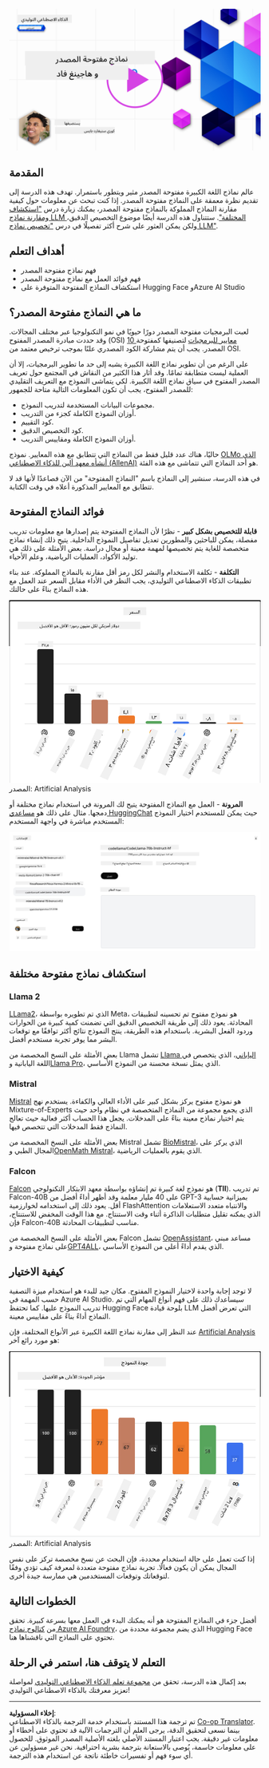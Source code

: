 <!--
CO_OP_TRANSLATOR_METADATA:
{
  "original_hash": "a8b2d4bb727c877ebf9edff8623d16b9",
  "translation_date": "2025-09-06T10:10:56+00:00",
  "source_file": "16-open-source-models/README.md",
  "language_code": "ar"
}
-->
[![نماذج مفتوحة المصدر](../../../translated_images/16-lesson-banner.6b56555e8404fda1716382db4832cecbe616ccd764de381f0af6cfd694d05f74.ar.png)](https://aka.ms/gen-ai-lesson16-gh?WT.mc_id=academic-105485-koreyst)

## المقدمة

عالم نماذج اللغة الكبيرة مفتوحة المصدر مثير ويتطور باستمرار. تهدف هذه الدرسة إلى تقديم نظرة معمقة على النماذج مفتوحة المصدر. إذا كنت تبحث عن معلومات حول كيفية مقارنة النماذج المملوكة بالنماذج مفتوحة المصدر، يمكنك زيارة درس ["استكشاف ومقارنة نماذج LLM المختلفة"](../02-exploring-and-comparing-different-llms/README.md?WT.mc_id=academic-105485-koreyst). ستتناول هذه الدرسة أيضًا موضوع التخصيص الدقيق، ولكن يمكن العثور على شرح أكثر تفصيلًا في درس ["تخصيص نماذج LLM"](../18-fine-tuning/README.md?WT.mc_id=academic-105485-koreyst).

## أهداف التعلم

- فهم نماذج مفتوحة المصدر
- فهم فوائد العمل مع نماذج مفتوحة المصدر
- استكشاف النماذج المفتوحة المتوفرة على Hugging Face وAzure AI Studio

## ما هي النماذج مفتوحة المصدر؟

لعبت البرمجيات مفتوحة المصدر دورًا حيويًا في نمو التكنولوجيا عبر مختلف المجالات. وقد حددت مبادرة المصدر المفتوح (OSI) [10 معايير للبرمجيات](https://web.archive.org/web/20241126001143/https://opensource.org/osd?WT.mc_id=academic-105485-koreyst) لتصنيفها كمفتوحة المصدر. يجب أن يتم مشاركة الكود المصدري علنًا بموجب ترخيص معتمد من OSI.

على الرغم من أن تطوير نماذج اللغة الكبيرة يشبه إلى حد ما تطوير البرمجيات، إلا أن العملية ليست متطابقة تمامًا. وقد أثار هذا الكثير من النقاش في المجتمع حول تعريف المصدر المفتوح في سياق نماذج اللغة الكبيرة. لكي يتماشى النموذج مع التعريف التقليدي للمصدر المفتوح، يجب أن تكون المعلومات التالية متاحة للجمهور:

- مجموعات البيانات المستخدمة لتدريب النموذج.
- أوزان النموذج الكاملة كجزء من التدريب.
- كود التقييم.
- كود التخصيص الدقيق.
- أوزان النموذج الكاملة ومقاييس التدريب.

حاليًا، هناك عدد قليل فقط من النماذج التي تتطابق مع هذه المعايير. نموذج [OLMo الذي أنشأه معهد ألين للذكاء الاصطناعي (AllenAI)](https://huggingface.co/allenai/OLMo-7B?WT.mc_id=academic-105485-koreyst) هو أحد النماذج التي تتماشى مع هذه الفئة.

في هذه الدرسة، سنشير إلى النماذج باسم "النماذج المفتوحة" من الآن فصاعدًا لأنها قد لا تتطابق مع المعايير المذكورة أعلاه في وقت الكتابة.

## فوائد النماذج المفتوحة

**قابلة للتخصيص بشكل كبير** - نظرًا لأن النماذج المفتوحة يتم إصدارها مع معلومات تدريب مفصلة، يمكن للباحثين والمطورين تعديل تفاصيل النموذج الداخلية. يتيح ذلك إنشاء نماذج متخصصة للغاية يتم تخصيصها لمهمة معينة أو مجال دراسة. بعض الأمثلة على ذلك هي توليد الأكواد، العمليات الرياضية، وعلم الأحياء.

**التكلفة** - تكلفة الاستخدام والنشر لكل رمز أقل مقارنة بالنماذج المملوكة. عند بناء تطبيقات الذكاء الاصطناعي التوليدي، يجب النظر في الأداء مقابل السعر عند العمل مع هذه النماذج بناءً على حالتك.

![تكلفة النموذج](../../../translated_images/model-price.3f5a3e4d32ae00b465325159e1f4ebe7b5861e95117518c6bfc37fe842950687.ar.png)  
المصدر: Artificial Analysis

**المرونة** - العمل مع النماذج المفتوحة يتيح لك المرونة في استخدام نماذج مختلفة أو دمجها. مثال على ذلك هو [مساعدي HuggingChat](https://huggingface.co/chat?WT.mc_id=academic-105485-koreyst) حيث يمكن للمستخدم اختيار النموذج المستخدم مباشرة في واجهة المستخدم:

![اختيار النموذج](../../../translated_images/choose-model.f095d15bbac922141591fd4fac586dc8d25e69b42abf305d441b84c238e293f2.ar.png)

## استكشاف نماذج مفتوحة مختلفة

### Llama 2

[LLama2](https://huggingface.co/meta-llama?WT.mc_id=academic-105485-koreyst)، الذي تم تطويره بواسطة Meta، هو نموذج مفتوح تم تحسينه لتطبيقات المحادثة. يعود ذلك إلى طريقة التخصيص الدقيق التي تضمنت كمية كبيرة من الحوارات وردود الفعل البشرية. باستخدام هذه الطريقة، ينتج النموذج نتائج أكثر توافقًا مع توقعات البشر مما يوفر تجربة مستخدم أفضل.

بعض الأمثلة على النسخ المخصصة من Llama تشمل [Llama الياباني](https://huggingface.co/elyza/ELYZA-japanese-Llama-2-7b?WT.mc_id=academic-105485-koreyst)، الذي يتخصص في اللغة اليابانية و[Llama Pro](https://huggingface.co/TencentARC/LLaMA-Pro-8B?WT.mc_id=academic-105485-koreyst)، الذي يمثل نسخة محسنة من النموذج الأساسي.

### Mistral

[Mistral](https://huggingface.co/mistralai?WT.mc_id=academic-105485-koreyst) هو نموذج مفتوح يركز بشكل كبير على الأداء العالي والكفاءة. يستخدم نهج Mixture-of-Experts الذي يجمع مجموعة من النماذج المتخصصة في نظام واحد حيث يتم اختيار نماذج معينة بناءً على المدخلات. يجعل هذا الحساب أكثر فعالية حيث تعالج النماذج فقط المدخلات التي تتخصص فيها.

بعض الأمثلة على النسخ المخصصة من Mistral تشمل [BioMistral](https://huggingface.co/BioMistral/BioMistral-7B?text=Mon+nom+est+Thomas+et+mon+principal?WT.mc_id=academic-105485-koreyst)، الذي يركز على المجال الطبي و[OpenMath Mistral](https://huggingface.co/nvidia/OpenMath-Mistral-7B-v0.1-hf?WT.mc_id=academic-105485-koreyst)، الذي يقوم بالعمليات الرياضية.

### Falcon

[Falcon](https://huggingface.co/tiiuae?WT.mc_id=academic-105485-koreyst) هو نموذج لغة كبيرة تم إنشاؤه بواسطة معهد الابتكار التكنولوجي (**TII**). تم تدريب Falcon-40B على 40 مليار معلمة وقد أظهر أداءً أفضل من GPT-3 بميزانية حسابية أقل. يعود ذلك إلى استخدامه لخوارزمية FlashAttention والانتباه متعدد الاستعلامات الذي يمكنه تقليل متطلبات الذاكرة أثناء وقت الاستنتاج. مع هذا الوقت المخفض للاستنتاج، فإن Falcon-40B مناسب لتطبيقات المحادثة.

بعض الأمثلة على النسخ المخصصة من Falcon تشمل [OpenAssistant](https://huggingface.co/OpenAssistant/falcon-40b-sft-top1-560?WT.mc_id=academic-105485-koreyst)، مساعد مبني على نماذج مفتوحة و[GPT4ALL](https://huggingface.co/nomic-ai/gpt4all-falcon?WT.mc_id=academic-105485-koreyst)، الذي يقدم أداءً أعلى من النموذج الأساسي.

## كيفية الاختيار

لا توجد إجابة واحدة لاختيار النموذج المفتوح. مكان جيد للبدء هو استخدام ميزة التصفية حسب المهمة في Azure AI Studio. سيساعدك ذلك على فهم أنواع المهام التي تم تدريب النموذج عليها. كما تحتفظ Hugging Face بلوحة قيادة LLM التي تعرض أفضل النماذج أداءً بناءً على مقاييس معينة.

عند النظر إلى مقارنة نماذج اللغة الكبيرة عبر الأنواع المختلفة، فإن [Artificial Analysis](https://artificialanalysis.ai/?WT.mc_id=academic-105485-koreyst) هو مورد رائع آخر:

![جودة النموذج](../../../translated_images/model-quality.aaae1c22e00f7ee1cd9dc186c611ac6ca6627eabd19e5364dce9e216d25ae8a5.ar.png)  
المصدر: Artificial Analysis

إذا كنت تعمل على حالة استخدام محددة، فإن البحث عن نسخ مخصصة تركز على نفس المجال يمكن أن يكون فعالًا. تجربة نماذج مفتوحة متعددة لمعرفة كيف تؤدي وفقًا لتوقعاتك وتوقعات المستخدمين هي ممارسة جيدة أخرى.

## الخطوات التالية

أفضل جزء في النماذج المفتوحة هو أنه يمكنك البدء في العمل معها بسرعة كبيرة. تحقق من [كتالوج نماذج Azure AI Foundry](https://ai.azure.com?WT.mc_id=academic-105485-koreyst)، الذي يضم مجموعة محددة من Hugging Face تحتوي على النماذج التي ناقشناها هنا.

## التعلم لا يتوقف هنا، استمر في الرحلة

بعد إكمال هذه الدرسة، تحقق من [مجموعة تعلم الذكاء الاصطناعي التوليدي](https://aka.ms/genai-collection?WT.mc_id=academic-105485-koreyst) لمواصلة تعزيز معرفتك بالذكاء الاصطناعي التوليدي!

---

**إخلاء المسؤولية**:  
تم ترجمة هذا المستند باستخدام خدمة الترجمة بالذكاء الاصطناعي [Co-op Translator](https://github.com/Azure/co-op-translator). بينما نسعى لتحقيق الدقة، يرجى العلم أن الترجمات الآلية قد تحتوي على أخطاء أو معلومات غير دقيقة. يجب اعتبار المستند الأصلي بلغته الأصلية المصدر الموثوق. للحصول على معلومات حاسمة، يُوصى بالاستعانة بترجمة بشرية احترافية. نحن غير مسؤولين عن أي سوء فهم أو تفسيرات خاطئة ناتجة عن استخدام هذه الترجمة.